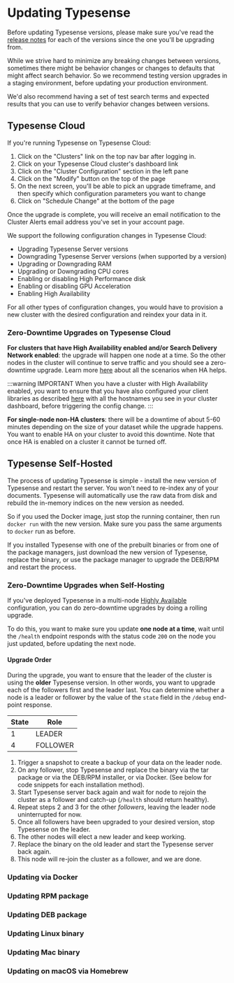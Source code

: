 # Updating Typesense

Before updating Typesense versions, please make sure you've read the [release notes](https://github.com/typesense/typesense/releases) for each of the versions since the one you'll be upgrading from. 

While we strive hard to minimize any breaking changes between versions, sometimes there might be behavior changes or changes to defaults that might affect search behavior. 
So we recommend testing version upgrades in a staging environment, before updating your production environment.

We'd also recommend having a set of test search terms and expected results that you can use to verify behavior changes between versions. 

## Typesense Cloud

If you're running Typesense on Typesense Cloud: 

1. Click on the "Clusters" link on the top nav bar after logging in.
2. Click on your Typesense Cloud cluster's dashboard link
3. Click on the "Cluster Configuration" section in the left pane
4. Click on the "Modify" button on the top of the page
5. On the next screen, you'll be able to pick an upgrade timeframe, and then specify which configuration parameters you want to change
6. Click on "Schedule Change" at the bottom of the page

Once the upgrade is complete, you will receive an email notification to the Cluster Alerts email address you've set in your account page.

We support the following configuration changes in Typesense Cloud:
* Upgrading Typesense Server versions
* Downgrading Typesense Server versions (when supported by a version)
* Upgrading or Downgrading RAM
* Upgrading or Downgrading CPU cores
* Enabling or disabling High Performance disk
* Enabling or disabling GPU Acceleration
* Enabling High Availability

For all other types of configuration changes, you would have to provision a new cluster with the desired configuration and reindex your data in it.

### Zero-Downtime Upgrades on Typesense Cloud

**For clusters that have High Availability enabled and/or Search Delivery Network enabled**: the upgrade will happen one node at a time. So the other nodes in the cluster will continue to serve traffic and you should see a zero-downtime upgrade. 
Learn more [here](https://typesense-cloud.helpscoutdocs.com/article/10-high-availability) about all the scenarios when HA helps.

:::warning IMPORTANT
When you have a cluster with High Availability enabled, you want to ensure that you have also configured your client libraries as described [here](./high-availability.md#when-using-typesense-cloud-or-a-load-balancer) with all the hostnames you see in your cluster dashboard, before triggering the config change.
:::

**For single-node non-HA clusters**: there will be a downtime of about 5-60 minutes depending on the size of your dataset while the upgrade happens. You want to enable HA on your cluster to avoid this downtime. Note that once HA is enabled on a cluster it cannot be turned off. 

## Typesense Self-Hosted

The process of updating Typesense is simple - install the new version of Typesense and restart the server. You won't need to re-index any of your documents. 
Typesense will automatically use the raw data from disk and rebuild the in-memory indices on the new version as needed. 

So if you used the Docker image, just stop the running container, then run `docker run` with the new version. Make sure you pass the same arguments to `docker` run as before.

If you installed Typesense with one of the prebuilt binaries or from one of the package managers, just download the new version of Typesense, replace the binary, or use the package manager to upgrade the DEB/RPM and restart the process.

### Zero-Downtime Upgrades when Self-Hosting

If you've deployed Typesense in a multi-node [Highly Available](./high-availability.md) configuration, you can do zero-downtime upgrades by doing a rolling upgrade. 

To do this, you want to make sure you update **one node at a time**, wait until the `/health` endpoint responds with the status code `200` on the node you just updated, before updating the next node.

#### Upgrade Order
During the upgrade, you want to ensure that the leader of the cluster is using the **older** Typesense version.
In other words, you want to upgrade each of the followers first and the leader last. 
You can determine whether a node is a leader or follower by the value of the `state` field in the <RouterLink :to="`/${$site.themeConfig.typesenseLatestVersion}/api/cluster-operations.html#debug`">`/debug`</RouterLink> end-point response.

| State | Role     |
|-------|----------|
| 1     | LEADER   |
| 4     | FOLLOWER |

1. Trigger a snapshot to <RouterLink :to="`/${$site.themeConfig.typesenseLatestVersion}/api/cluster-operations.html#create-snapshot-for-backups`">create a backup</RouterLink> of your data on the leader node.
2. On any follower, stop Typesense and replace the binary via the tar package or via the DEB/RPM installer, or via Docker. (See below for code snippets for each installation method).
3. Start Typesense server back again and wait for node to rejoin the cluster as a follower and catch-up (`/health` should return healthy).
4. Repeat steps 2 and 3 for the other _followers_, leaving the leader node uninterrupted for now.
5. Once all followers have been upgraded to your desired version, stop Typesense on the leader.
6. The other nodes will elect a new leader and keep working.
7. Replace the binary on the old leader and start the Typesense server back again.
8. This node will re-join the cluster as a follower, and we are done.

### Updating via Docker
<Tabs :tabs="['Shell']">
  <template v-slot:Shell>
    <div class="manual-highlight">
      <pre class="language-bash"><code>docker stop &lt;container_id&gt;
<br>
docker run -p 8108:8108 \
            -v"$(pwd)"/typesense-data:/data typesense/typesense:{{ $site.themeConfig.typesenseLatestVersion }} \
            --data-dir /data \
            --api-key=$TYPESENSE_API_KEY \
            --enable-cors</code></pre>
    </div>
  </template>
</Tabs>

### Updating RPM package

<Tabs :tabs="['Shell']">
  <template v-slot:Shell>
    <div class="manual-highlight">
      <pre class="language-bash"><code># x64
curl -O https://dl.typesense.org/releases/{{ $site.themeConfig.typesenseLatestVersion }}/typesense-server-{{ $site.themeConfig.typesenseLatestVersion }}-1.x86_64.rpm
sudo yum install ./typesense-server-{{ $site.themeConfig.typesenseLatestVersion }}-1.x86_64.rpm
<br>
# arm64
curl -O https://dl.typesense.org/releases/{{ $site.themeConfig.typesenseLatestVersion }}/typesense-server-{{ $site.themeConfig.typesenseLatestVersion }}-1.arm64.rpm
sudo yum install ./typesense-server-{{ $site.themeConfig.typesenseLatestVersion }}-1.arm64.rpm
<br>
# Start Typesense
sudo systemctl restart typesense-server.service</code></pre>
    </div>
  </template>
</Tabs>

### Updating DEB package

<Tabs :tabs="['Shell']">
  <template v-slot:Shell>
    <div class="manual-highlight">
      <pre class="language-bash"><code># x64
curl -O https://dl.typesense.org/releases/{{ $site.themeConfig.typesenseLatestVersion }}/typesense-server-{{ $site.themeConfig.typesenseLatestVersion }}-amd64.deb
sudo apt install ./typesense-server-{{ $site.themeConfig.typesenseLatestVersion }}-amd64.deb
<br>
# arm64
curl -O https://dl.typesense.org/releases/{{ $site.themeConfig.typesenseLatestVersion }}/typesense-server-{{ $site.themeConfig.typesenseLatestVersion }}-arm64.deb
sudo apt install ./typesense-server-{{ $site.themeConfig.typesenseLatestVersion }}-arm64.deb
<br>
# Start Typesense
sudo systemctl restart typesense-server.service</code></pre>
    </div>
  </template>
</Tabs>

### Updating Linux binary

<Tabs :tabs="['Shell']">
  <template v-slot:Shell>
    <div class="manual-highlight">
    <pre class="language-bash"><code># x64
curl -O https://dl.typesense.org/releases/{{ $site.themeConfig.typesenseLatestVersion }}/typesense-server-{{ $site.themeConfig.typesenseLatestVersion }}-linux-amd64.tar.gz
tar -xzf typesense-server-{{ $site.themeConfig.typesenseLatestVersion }}-linux-amd64.tar.gz
<br>
# arm64
curl -O https://dl.typesense.org/releases/{{ $site.themeConfig.typesenseLatestVersion }}/typesense-server-{{ $site.themeConfig.typesenseLatestVersion }}-linux-arm64.tar.gz
tar -xzf typesense-server-{{ $site.themeConfig.typesenseLatestVersion }}-linux-arm64.tar.gz
<br>
mv ./typesense-server $PATH_TO_EXISTING_BINARY
<br>
kill &lt;TYPESENSE_PROCESS_ID&gt; # will gracefully shutdown
<br>
# Start Typesense
export TYPESENSE_API_KEY=xyz
./typesense-server --data-dir="$(pwd)"/typesense-data --api-key=$TYPESENSE_API_KEY --enable-cors</code></pre>
    </div>
  </template>
</Tabs>

### Updating Mac binary

<Tabs :tabs="['Shell']">
  <template v-slot:Shell>
    <div class="manual-highlight">
      <pre class="language-bash"><code># Apple Silicon CPU 
curl -O https://dl.typesense.org/releases/{{ $site.themeConfig.typesenseLatestVersion }}/typesense-server-{{ $site.themeConfig.typesenseLatestVersion }}-darwin-arm64.tar.gz
tar -xzf typesense-server-{{ $site.themeConfig.typesenseLatestVersion }}-darwin-arm64.tar.gz
<br>
# Intel CPU 
curl -O https://dl.typesense.org/releases/{{ $site.themeConfig.typesenseLatestVersion }}/typesense-server-{{ $site.themeConfig.typesenseLatestVersion }}-darwin-amd64.tar.gz
tar -xzf typesense-server-{{ $site.themeConfig.typesenseLatestVersion }}-darwin-amd64.tar.gz
<br>
mv ./typesense-server $PATH_TO_EXISTING_BINARY
<br>
kill &lt;TYPESENSE_PROCESS_ID&gt; # will gracefully shutdown
<br>
# Start Typesense
export TYPESENSE_API_KEY=xyz
./typesense-server --data-dir="$(pwd)"/typesense-data --api-key=$TYPESENSE_API_KEY --enable-cors</code></pre>
    </div>
  </template>
</Tabs>

### Updating on macOS via Homebrew

<Tabs :tabs="['Shell']">
  <template v-slot:Shell>
    <div class="manual-highlight">
      <pre class="language-bash"><code>brew services stop typesense-server
brew install typesense/tap/typesense-server@{{ $site.themeConfig.typesenseLatestVersion }}
brew services start typesense-server@{{ $site.themeConfig.typesenseLatestVersion }}</code></pre>
    </div>
  </template>
</Tabs>
